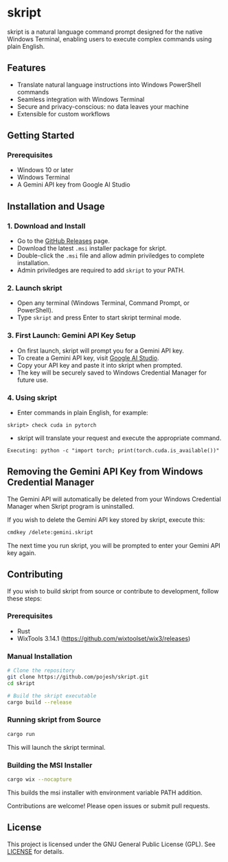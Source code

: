 # skript

skript is a natural language command prompt designed for the native Windows Terminal, enabling users to execute complex commands using plain English.

## Features
- Translate natural language instructions into Windows PowerShell commands
- Seamless integration with Windows Terminal
- Secure and privacy-conscious: no data leaves your machine
- Extensible for custom workflows

## Getting Started

### Prerequisites
- Windows 10 or later
- Windows Terminal
- A Gemini API key from Google AI Studio

## Installation and Usage

### 1. Download and Install
- Go to the [GitHub Releases](https://github.com/pojesh/skript/releases) page.
- Download the latest `.msi` installer package for skript.
- Double-click the `.msi` file and allow admin priviledges to complete installation.
- Admin priviledges are required to add ```skript``` to your PATH.

### 2. Launch skript
- Open any terminal (Windows Terminal, Command Prompt, or PowerShell).
- Type `skript` and press Enter to start skript terminal mode.

### 3. First Launch: Gemini API Key Setup
- On first launch, skript will prompt you for a Gemini API key.
- To create a Gemini API key, visit [Google AI Studio](https://aistudio.google.com/apikey).
- Copy your API key and paste it into skript when prompted.
- The key will be securely saved to Windows Credential Manager for future use.

### 4. Using skript
- Enter commands in plain English, for example:
```
skript> check cuda in pytorch
```
- skript will translate your request and execute the appropriate command.

```
Executing: python -c "import torch; print(torch.cuda.is_available())"
```

## Removing the Gemini API Key from Windows Credential Manager
The Gemini API will automatically be deleted from your Windows Credential Manager when Skript program is uninstalled.

If you wish to delete the Gemini API key stored by skript, execute this:

```bash
cmdkey /delete:gemini.skript
```

The next time you run skript, you will be prompted to enter your Gemini API key again.

## Contributing

If you wish to build skript from source or contribute to development, follow these steps:

### Prerequisites
- Rust
- WixTools 3.14.1 (https://github.com/wixtoolset/wix3/releases)

### Manual Installation
```bash
# Clone the repository
git clone https://github.com/pojesh/skript.git
cd skript

# Build the skript executable
cargo build --release
```

### Running skript from Source
```bash
cargo run
```
This will launch the skript terminal. 

### Building the MSI Installer
```bash
cargo wix --nocapture
```
This builds the msi installer with environment variable PATH addition.


Contributions are welcome! Please open issues or submit pull requests.

## License
This project is licensed under the GNU General Public License (GPL). See [LICENSE](LICENSE) for details.
